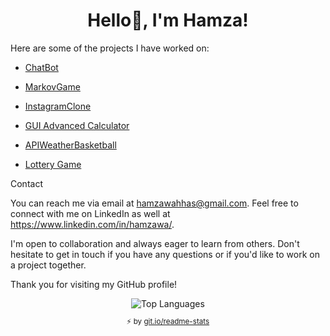 
<h1 align="center">Hello👋, I'm Hamza!</h1>

Here are some of the projects I have worked on:

- [ChatBot](https://github.com/Hamoozi/ChatBot)

- [MarkovGame](https://github.com/Hamoozi/MarkovGame) 
  
- [InstagramClone](https://github.com/Hamoozi/InstagramClone)

- [GUI Advanced Calculator](https://github.com/Hamoozi/GUI-Advanced-Calculator)

- [APIWeatherBasketball](https://github.com/Hamoozi/APIWeatherBasketball)

- [Lottery Game](https://github.com/Hamoozi/LotteryGame)


Contact

You can reach me via email at hamzawahhas@gmail.com. Feel free to connect with me on LinkedIn as well at https://www.linkedin.com/in/hamzawa/.

I'm open to collaboration and always eager to learn from others. Don't hesitate to get in touch if you have any questions or if you'd like to work on a project together.

Thank you for visiting my GitHub profile! 
<div align="center">
  <div>
    <img align="center" src="https://github-readme-stats.vercel.app/api/top-langs/?username=Hamoozi&layout=compact&theme=radical&cache_seconds=300&hide_border=true&count_private=false" alt="Top Languages"/>
    </br>
    <sub><p align="center">⚡️ by <a target="_blank" href="https://git.io/readme-stats">git.io/readme-stats</a></p></sub>
  <div>

